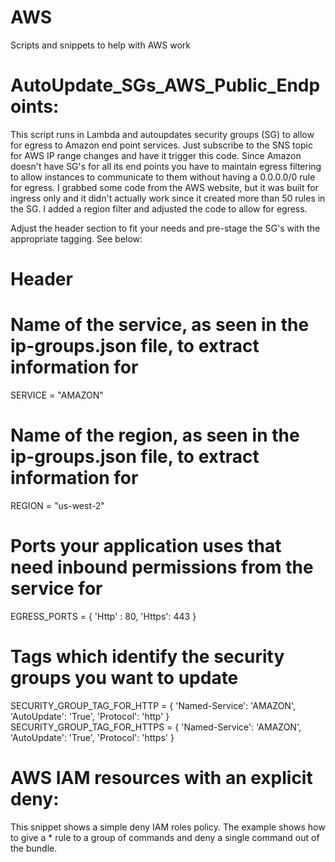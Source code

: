 # AWS
Scripts and snippets to help with AWS work

# AutoUpdate_SGs_AWS_Public_Endpoints:
  This script runs in Lambda and autoupdates security groups (SG) to allow for egress to Amazon end point services. 
  Just subscribe to the SNS topic for AWS IP range changes and have it trigger this code.
  Since Amazon doesn't have SG's for all its end points you have to maintain egress filtering to allow instances to 
  communicate to them without having a 0.0.0.0/0 rule for egress. I grabbed some code from the AWS website, but it 
  was built for ingress only and it didn't actually work since it created more than 50 rules in the SG. 
  I added a region filter and adjusted the code to allow for egress. 
  
  Adjust the header section to fit your needs and pre-stage the SG's with the appropriate tagging. See below:
  # Header
  # Name of the service, as seen in the ip-groups.json file, to extract information for
  SERVICE = "AMAZON"

  # Name of the region, as seen in the ip-groups.json file, to extract information for
  REGION = "us-west-2"

  # Ports your application uses that need inbound permissions from the service for
  EGRESS_PORTS = { 'Http' : 80, 'Https': 443 }

  # Tags which identify the security groups you want to update
  SECURITY_GROUP_TAG_FOR_HTTP = { 'Named-Service': 'AMAZON', 'AutoUpdate': 'True', 'Protocol': 'http' }
  SECURITY_GROUP_TAG_FOR_HTTPS = { 'Named-Service': 'AMAZON', 'AutoUpdate': 'True', 'Protocol': 'https' }


# AWS IAM resources with an explicit deny:
  This snippet shows a simple deny IAM roles policy. The example shows how to give a * rule to a group of commands and 
  deny a single command out of the bundle. 

